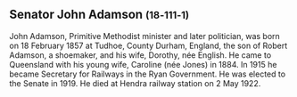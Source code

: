 ## Senator John Adamson <small>(18‑111‑1)</small>

John Adamson, Primitive Methodist minister and later politician, was born on 18 February 1857 at Tudhoe, County Durham, England, the son of Robert Adamson, a shoemaker, and his wife, Dorothy, née English. He came to Queensland with his young wife, Caroline (née Jones) in 1884. In 1915 he became Secretary for Railways in the Ryan Government. He was elected to the Senate in 1919. He died at Hendra railway station on 2 May 1922.
